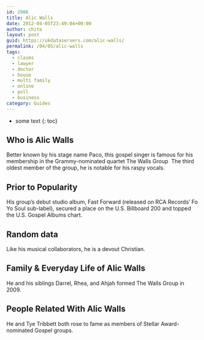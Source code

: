 ```yaml
---
id: 2906
title: Alic Walls
date: 2012-04-05T23:49:04+00:00
author: chito
layout: post
guid: https://ukdataservers.com/alic-walls/
permalink: /04/05/alic-walls
tags:
  - claims
  - lawyer
  - doctor
  - house
  - multi family
  - online
  - poll
  - business
category: Guides
---
```


* some text
{: toc}


## Who is  Alic Walls
                  
                  
                  
Better known by his stage name Paco, this gospel singer is famous for his membership in the Grammy-nominated quartet The Walls Group  The third oldest member of the group, he is notable for his raspy vocals.
                  
                
                
                
## Prior to Popularity 
                  
                  
                  
His group&#8217;s debut studio album, Fast Forward (released on RCA Records&#8217; Fo Yo Soul sub-label), secured a place on the U.S. Billboard 200 and topped the U.S. Gospel Albums chart.
                  
                
                
                
## Random data 
                  
                  
                  
Like his musical collaborators, he is a devout Christian.
                  
                
                
                
## Family & Everyday Life of Alic Walls
                  
                  
                  
He and his siblings Darrel, Rhea, and Ahjah formed The Walls Group in 2009.
                  
                
                
                
## People Related With  Alic Walls
                  
                  
                  
He and Tye Tribbett both rose to fame as members of Stellar Award-nominated Gospel groups.
                  
                
              
            
          
          
          
    
    
  

